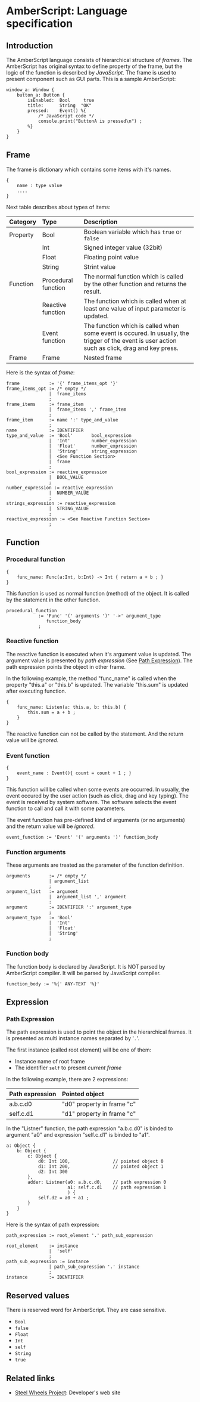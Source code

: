 # AmberScript: Language specification

## Introduction
The AmberScript language consists of hierarchical structure of _frames_. The AmberScript has original syntax to define property of the frame, but the logic of the function is described by *JavaScript*. The frame is used to present component such as GUI parts.
This is a sample AmberScript:
````
window_a: Window {
    button_a: Button {
        isEnabled:  Bool     true
        title:      String  "OK"
        pressed:    Event() %{
            /* JavaScript code */
            console.print("ButtonA is pressed\n") ;
        %}
    }
}
````

## Frame
The frame is dictionary which contains some items with it's names. 
````
{
    name : type value
    ....
}
````

Next table describes about types of items:

|Category   |Type   |Description    |
|:--        |:--    |:--            |
|Property   |Bool   |Boolean variable which has `true` or `false` |
|           |Int    |Signed integer value (32bit)   |
|           |Float  |Floating point value           |
|           |String |Strint value                   |
|Function   |Procedural function |The normal function which is called by the other function and returns the result. |
|           |Reactive function | The function which is called when at least one value of input parameter is updated. |
|           |Event function |The function which is called when some event is occured. In usually, the trigger of the event is user action such as click, drag and key press. |
|Frame     |Frame  |Nested frame                   |

Here is the syntax of _frame_:
````
frame           := '{' frame_items_opt '}'
frame_items_opt := /* empty */
                |  frame_items
                ;
frame_items     := frame_item
                |  frame_items ',' frame_item
                ;
frame_item      := name ':' type_and_value
                ;
name            := IDENTIFIER
type_and_value  := 'Bool'       bool_expression
                |  'Int'        number_expression
                |  'Float'      number_expression
                |  'String'     string_expression
                |  <See Function Section>
                |  frame
                ;
bool_expression := reactive_expression
                |  BOOL_VALUE
                ;
number_expression := reactive_expression
                |  NUMBER_VALUE
                ;
strings_expression := reactive_expression
                |  STRING_VALUE
                ;
reactive_expression := <See Reactive Function Section>
                ;
````

## Function
### Procedural function
````
{
    func_name: Func(a:Int, b:Int) -> Int { return a + b ; }
}
````
This function is used as normal function (method) of the object. It is called by the statement in the other function.

````
procedural_function
            := 'Func' '(' arguments ')' '->' argument_type   
               function_body
            ;
````

### Reactive function
The reactive function is executed when it's argument value is updated. The argument value is presented by  _path expression_ (See [Path Expression](#PathExpression)). The path expression points the object in other frame.

In the following example, the method "func_name" is called when the property "this.a" or "this.b" is updated. The variable "this.sum" is updated after executing function. 
````
{
    func_name: Listen(a: this.a, b: this.b) {
        this.sum = a + b ;
    }
}
````

The reactive function can not be called by the statement. And the return value will be *ignored*.

### Event function
````
{
    event_name : Event(){ count = count + 1 ; }
}
````
This function will be called when some events are occurred. In usually, the event occured by the user action (such as click, drag and key typing). The event is received by system software. The software selects the event function to call and call it with some parameters.

The event function has pre-defined kind of arguments (or no arguments) and the return value will be *ignored*. 

````
event_function := 'Event' '(' arguments ')' function_body
````

### Function arguments
These arguments are treated as the parameter of the function definition.
```
arguments       := /* empty */
                | argument_list
                ;
argument_list   := argument
                |  argument_list ',' argument
                :
argument        := IDENTIFIER ':' argument_type
                ;
argument_type   := 'Bool'
                |  'Int'
                |  'Float'
                |  'String'
                ;
```

### Function body
The function body is declared by JavaScript. It is NOT parsed by AmberScript compiler. It will be parsed by JavaScript compiler.
````
function_body := '%{' ANY-TEXT '%}'
````

## Expression
### Path Expression
The path expression is used to point the object in the hierarchical frames. It is presented as multi instance names separated by '`.`'.

The first instance (called root element) will be one of them:
* Instance name of root frame
* The identifier `self` to present _current frame_

In the following example, there are 2 expressions:

|Path expression    |Pointed object             |
|:--                |:--                        |
|a.b.c.d0           |"d0" property in frame "c" |
|self.c.d1          |"d1" property in frame "c" |

In the "Listner" function, the path expression "a.b.c.d0" is binded to argument "a0" and expression "self.c.d1" is binded to "a1".

````
a: Object {
    b: Object { 
        c: Object {
            d0: Int 100,                // pointed object 0
            d1: Int 200,                // pointed object 1
            d2: Int 300
        },
        adder: Listner(a0: a.b.c.d0,    // path expression 0
                       a1: self.c.d1    // path expression 1
                       ) {
            self.d2 = a0 + a1 ;
        }
    }
}
````
Here is the syntax of path expression:
````
path_expression := root_element '.' path_sub_expression

root_element    := instance
                |  'self'
                ;
path_sub_expression := instance
                | path_sub_expression '.' instance
                ;
instance        := IDENTIFIER
````

## Reserved values
There is reserved word for AmberScript. They are case sensitive.
* `Bool`
* `false`
* `Float`
* `Int`
* `self`
* `String`
* `true`

## Related links
* [Steel Wheels Project](https://steelwheels.github.io): Developer's web site
